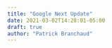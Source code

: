 ```yaml
---
title: "Google Next Update"
date: 2021-03-02T14:28:01-05:00
draft: true
author: "Patrick Branchaud"
---
```

